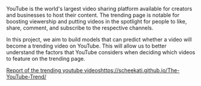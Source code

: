 YouTube is the world's largest video sharing platform available for creators and businesses to host their content. The trending page is notable for boosting viewership and putting videos in the spotlight for people to like, share, comment, and subscribe to the respective channels.

In this project, we aim to build models that can predict whether a video will become a trending video on YouTube. This will allow us to better understand the factors that YouTube considers when deciding which videos to feature on the trending page.

[Report of the trending youtube videos](https://scheekati.github.io/The-YouTube-Trend/)https://scheekati.github.io/The-YouTube-Trend/
